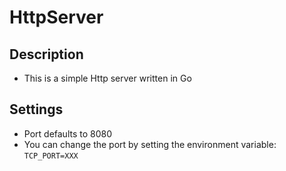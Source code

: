 # HttpServer

## Description

- This is a simple Http server written in Go

## Settings

- Port defaults to 8080
- You can change the port by setting the environment variable: ```TCP_PORT=XXX```
